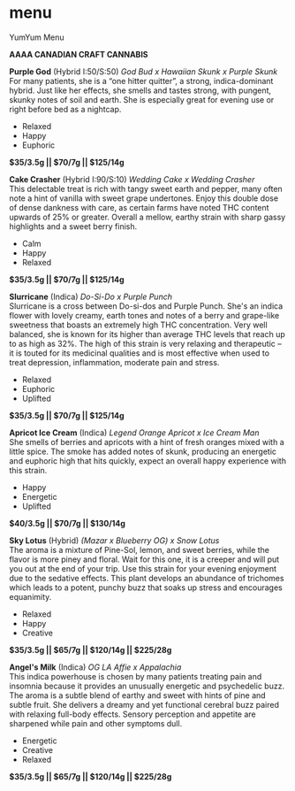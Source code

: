 # menu
YumYum Menu

__AAAA CANADIAN CRAFT CANNABIS__

__Purple God__ (Hybrid I:50/S:50)  _God Bud x Hawaiian Skunk x Purple Skunk_                                                                
For many patients, she is a “one hitter quitter”, a strong, indica-dominant hybrid.  Just like her effects, she smells and tastes strong, with pungent, skunky notes of soil and earth. She is especially great for evening use or right before bed as a nightcap. 

* Relaxed
* Happy
* Euphoric

__$35/3.5g || $70/7g || $125/14g__

__Cake Crasher__ (Hybrid I:90/S:10)  _Wedding Cake x Wedding Crasher_                                      
This delectable treat is rich with tangy sweet earth and pepper, many often note a hint of vanilla with sweet grape undertones.  Enjoy this double dose of dense dankness with care, as certain farms have noted THC content upwards of 25% or greater. Overall a mellow, earthy strain with sharp gassy highlights and a sweet berry finish.

* Calm
* Happy
* Relaxed

__$35/3.5g || $70/7g || $125/14g__

__Slurricane__ (Indica) _Do-Si-Do x Purple Punch_                                                              
Slurricane is a cross between Do-si-dos and Purple Punch.  She's an indica flower with lovely creamy, earth tones and notes of a berry and grape-like sweetness that boasts an extremely high THC concentration. Very well balanced, she is known for its higher than average THC levels that reach up to as high as 32%. The high of this strain is very relaxing and therapeutic – it is touted for its medicinal qualities and is most effective when used to treat depression, inflammation, moderate pain and stress.   

* Relaxed
* Euphoric
* Uplifted
                                                                                           
__$35/3.5g || $70/7g || $125/14g__

__Apricot Ice Cream__ (Indica) _Legend Orange Apricot x Ice Cream Man_                                                              
She smells of berries and apricots with a hint of fresh oranges mixed with a little spice. The smoke has added notes of skunk, producing an energetic and euphoric high that hits quickly, expect an overall happy experience with this strain.

* Happy
* Energetic
* Uplifted
                                                                                           
__$40/3.5g || $70/7g || $130/14g__

__Sky Lotus__ (Hybrid) _(Mazar x Blueberry OG) x Snow Lotus_                                                              
The aroma is a mixture of Pine-Sol, lemon, and sweet berries, while the flavor is more piney and floral.  Wait for this one, it is a creeper and will put you out at the end of your trip. Use this strain for your evening enjoyment due to the sedative effects. This plant develops an abundance of trichomes which leads to a potent, punchy buzz that soaks up stress and encourages equanimity.

* Relaxed
* Happy
* Creative
                                                                                           
__$35/3.5g || $65/7g || $120/14g || $225/28g__

__Angel's Milk__ (Indica) _OG LA Affie x Appalachia_                                                              
This indica powerhouse is chosen by many patients treating pain and insomnia because it provides an unusually energetic and psychedelic buzz. The aroma is a subtle blend of earthy and sweet with hints of pine and subtle fruit.  She delivers a dreamy and yet functional cerebral buzz paired with relaxing full-body effects. Sensory perception and appetite are sharpened while pain and other symptoms dull.  

* Energetic
* Creative
* Relaxed
                                                                                           
__$35/3.5g || $65/7g || $120/14g || $225/28g__

